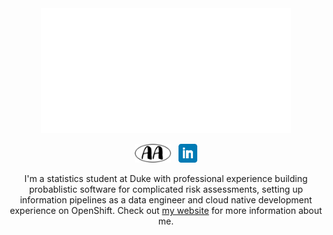 <div align="center">
<a href="https://www.andrew-amore.com">
    <img src="header.svg" width="400" height="200" alt="css-in-readme">
</div>
<p align='center'>
<a href="https://www.andrew-amore.com"><img height="30" src="https://github.com/AndrewAmore/AndrewAmore/blob/main/tiles/AA_Logo.png?raw=true"></a>&nbsp;&nbsp;
<a href="https://www.linkedin.com/in/andrew-amore"><img height="30" src="https://github.com/AndrewAmore/AndrewAmore/blob/main/tiles/LinkedIn.png?raw=true"></a>
</p>

<p align='center'>
            I'm a statistics student at Duke with professional experience building probablistic software for complicated risk assessments, setting up information pipelines as a data engineer and cloud native development experience on OpenShift. Check out <a href="https://andrew-amore.com">my website</a> for more information about me.
</p>